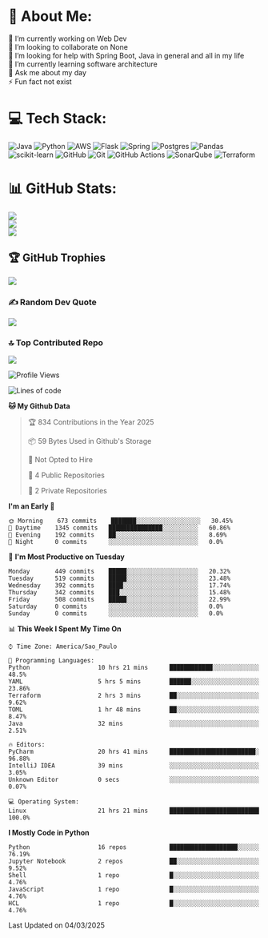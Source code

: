 # 💫 About Me:
🔭 I’m currently working on Web Dev<br>👯 I’m looking to collaborate on None<br>🤝 I’m looking for help with Spring Boot, Java in general and all in my life<br>🌱 I’m currently learning software architecture<br>💬 Ask me about my day<br>⚡ Fun fact not exist


# 💻 Tech Stack:
![Java](https://img.shields.io/badge/java-%23ED8B00.svg?style=for-the-badge&logo=openjdk&logoColor=white) ![Python](https://img.shields.io/badge/python-3670A0?style=for-the-badge&logo=python&logoColor=ffdd54) ![AWS](https://img.shields.io/badge/AWS-%23FF9900.svg?style=for-the-badge&logo=amazon-aws&logoColor=white) ![Flask](https://img.shields.io/badge/flask-%23000.svg?style=for-the-badge&logo=flask&logoColor=white) ![Spring](https://img.shields.io/badge/spring-%236DB33F.svg?style=for-the-badge&logo=spring&logoColor=white) ![Postgres](https://img.shields.io/badge/postgres-%23316192.svg?style=for-the-badge&logo=postgresql&logoColor=white) ![Pandas](https://img.shields.io/badge/pandas-%23150458.svg?style=for-the-badge&logo=pandas&logoColor=white) ![scikit-learn](https://img.shields.io/badge/scikit--learn-%23F7931E.svg?style=for-the-badge&logo=scikit-learn&logoColor=white) ![GitHub](https://img.shields.io/badge/github-%23121011.svg?style=for-the-badge&logo=github&logoColor=white) ![Git](https://img.shields.io/badge/git-%23F05033.svg?style=for-the-badge&logo=git&logoColor=white) ![GitHub Actions](https://img.shields.io/badge/github%20actions-%232671E5.svg?style=for-the-badge&logo=githubactions&logoColor=white) ![SonarQube](https://img.shields.io/badge/SonarQube-black?style=for-the-badge&logo=sonarqube&logoColor=4E9BCD) ![Terraform](https://img.shields.io/badge/terraform-%235835CC.svg?style=for-the-badge&logo=terraform&logoColor=white)
# 📊 GitHub Stats:
![](https://github-readme-stats.vercel.app/api?username=rodrigosfelix&theme=dark&hide_border=false&include_all_commits=true&count_private=true)<br/>
![](https://github-readme-streak-stats.herokuapp.com/?user=rodrigosfelix&theme=dark&hide_border=false)<br/>
![](https://github-readme-stats.vercel.app/api/top-langs/?username=rodrigosfelix&theme=dark&hide_border=false&include_all_commits=true&count_private=true&layout=compact)

## 🏆 GitHub Trophies
![](https://github-profile-trophy.vercel.app/?username=rodrigosfelix&theme=radical&no-frame=false&no-bg=false&margin-w=4)

### ✍️ Random Dev Quote
![](https://quotes-github-readme.vercel.app/api?type=horizontal&theme=radical)

### 🔝 Top Contributed Repo
![](https://github-contributor-stats.vercel.app/api?username=rodrigosfelix&limit=5&theme=dark&combine_all_yearly_contributions=true)

<!-- Proudly created with GPRM ( https://gprm.itsvg.in ) -->


<!--START_SECTION:waka-->
![Profile Views](http://img.shields.io/badge/Profile%20Views-66-blue)

![Lines of code](https://img.shields.io/badge/From%20Hello%20World%20I%27ve%20Written-84319%20lines%20of%20code-blue)

**🐱 My Github Data** 

> 🏆 834 Contributions in the Year 2025
 > 
> 📦 59 Bytes Used in Github's Storage 
 > 
> 🚫 Not Opted to Hire
 > 
> 📜 4 Public Repositories 
 > 
> 🔑 2 Private Repositories  
 > 
**I'm an Early 🐤** 

```text
🌞 Morning    673 commits    ███████░░░░░░░░░░░░░░░░░░   30.45% 
🌆 Daytime    1345 commits   ███████████████░░░░░░░░░░   60.86% 
🌃 Evening    192 commits    ██░░░░░░░░░░░░░░░░░░░░░░░   8.69% 
🌙 Night      0 commits      ░░░░░░░░░░░░░░░░░░░░░░░░░   0.0%

```
📅 **I'm Most Productive on Tuesday** 

```text
Monday       449 commits    █████░░░░░░░░░░░░░░░░░░░░   20.32% 
Tuesday      519 commits    █████░░░░░░░░░░░░░░░░░░░░   23.48% 
Wednesday    392 commits    ████░░░░░░░░░░░░░░░░░░░░░   17.74% 
Thursday     342 commits    ███░░░░░░░░░░░░░░░░░░░░░░   15.48% 
Friday       508 commits    █████░░░░░░░░░░░░░░░░░░░░   22.99% 
Saturday     0 commits      ░░░░░░░░░░░░░░░░░░░░░░░░░   0.0% 
Sunday       0 commits      ░░░░░░░░░░░░░░░░░░░░░░░░░   0.0%

```


📊 **This Week I Spent My Time On** 

```text
⌚︎ Time Zone: America/Sao_Paulo

💬 Programming Languages: 
Python                   10 hrs 21 mins      ████████████░░░░░░░░░░░░░   48.5% 
YAML                     5 hrs 5 mins        ██████░░░░░░░░░░░░░░░░░░░   23.86% 
Terraform                2 hrs 3 mins        ██░░░░░░░░░░░░░░░░░░░░░░░   9.62% 
TOML                     1 hr 48 mins        ██░░░░░░░░░░░░░░░░░░░░░░░   8.47% 
Java                     32 mins             ░░░░░░░░░░░░░░░░░░░░░░░░░   2.51%

🔥 Editors: 
PyCharm                  20 hrs 41 mins      ████████████████████████░   96.88% 
IntelliJ IDEA            39 mins             ░░░░░░░░░░░░░░░░░░░░░░░░░   3.05% 
Unknown Editor           0 secs              ░░░░░░░░░░░░░░░░░░░░░░░░░   0.07%

💻 Operating System: 
Linux                    21 hrs 21 mins      █████████████████████████   100.0%

```

**I Mostly Code in Python** 

```text
Python                   16 repos            ███████████████████░░░░░░   76.19% 
Jupyter Notebook         2 repos             ██░░░░░░░░░░░░░░░░░░░░░░░   9.52% 
Shell                    1 repo              █░░░░░░░░░░░░░░░░░░░░░░░░   4.76% 
JavaScript               1 repo              █░░░░░░░░░░░░░░░░░░░░░░░░   4.76% 
HCL                      1 repo              █░░░░░░░░░░░░░░░░░░░░░░░░   4.76%

```



 Last Updated on 04/03/2025
<!--END_SECTION:waka-->
